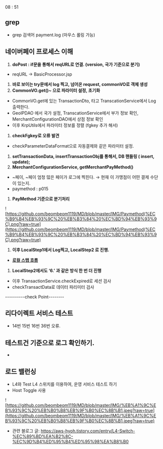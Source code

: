 08 : 51

## grep

- grep 검색어 payment.log  (마우스 롤링 가능)

## 네이버페이 프로세스 이해

1. **doPost : if문을 통해서 reqURL로 연결. (version, 국가 기준으로 분기)**
- reqURL → BasicProcessor.jsp
1. **바로 보이는 try문에서 log 찍고, 넘어온 request, commonVO로 객체 생성**
2. **CommonVO.get()~ 으로 파라미터 설정, 초기화**
- CommonVO.get에 있는 TransactionDto, 타고 TranscationService에서 Log 출력한다.
- GeoIPDAO 에서 국가 설정, TranscationService에서 부가 정보 확인, MerchantConfigurationDAO에서 상점 정보 확인
- 이후 KrpUtils에서 파라미터 정보를 정렬 (fgkey 추가 해서)
1. **checkFgkey로 오류 발견**
- checkParameterDataFormat으로 자동결제와 같은 파라미터 설정.
1. **setTransactionData, insertTransactionObj를 통해서, DB 핸들링 ( insert, update);**
2. **MerchantConfigurationService, getMerchantPayMethod()** 
- ~페이, ~페이 엄청 많은 페이가 로그에 찍힌다.  → 현재 이 가맹점이 어떤 결제 수단이 있는지.
- paymethod : p015
1. **PayMethod 기준으로 분기처리**

![https://github.com/beombeom1119/MD/blob/master/IMG/Paymethod(%EC%B9%B4%EB%93%9C%20%EB%B3%84%20%EC%BD%94%EB%93%9C).png?raw=true](https://github.com/beombeom1119/MD/blob/master/IMG/Paymethod(%EC%B9%B4%EB%93%9C%20%EB%B3%84%20%EC%BD%94%EB%93%9C).png?raw=true)

1. **이후 LocalStep1에서 Log찍고, LocalStep2 로 진행.**

- [**로컬 스탭 흐름**](https://www.notion.so/8af6ebce2cf5479ebb8497cd92946ce4)

1. **LocalStep2에서도 ‘6.’ 과 같은 방식 한 번 더 진행**
- 이후 TransactionService.checkExpired로 세션 검사
- checkTransactData로 데이터 파리미터 검사

----------check Point--------

## 리다이렉트 서비스 테스트

- 14번 15번 16번 36번 오류.


## 테스트건 기준으로 로그 확인하기.

-



## 로드 밸런싱 

- L4와 Test L4 스위치를 이용하여, 운영 서비스 테스트 하기
- Host Toggle 사용



![https://github.com/beombeom1119/MD/blob/master/IMG/%EB%A1%9C%EB%93%9C%20%EB%B0%B8%EB%9F%B0%EC%8B%B1.jpeg?raw=true](https://github.com/beombeom1119/MD/blob/master/IMG/%EB%A1%9C%EB%93%9C%20%EB%B0%B8%EB%9F%B0%EC%8B%B1.jpeg?raw=true)

 
- 관련 블로그 글: https://aws-hyoh.tistory.com/entry/L4-Switch-%EC%89%BD%EA%B2%8C-%EC%9D%B4%ED%95%B4%ED%95%98%EA%B8%B0
